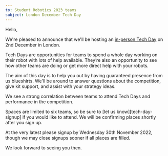 ```yaml
---
to: Student Robotics 2023 teams
subject: London December Tech Day
---
```


Hello,

We're pleased to announce that we'll be hosting an [in-person Tech Day][event]
on 2nd December in London.

Tech Days are opportunities for teams to spend a whole day working on their
robot with lots of help available. They’re also an opportunity to see how other
teams are doing or get more direct help with your robots.

The aim of this day is to help you out by having guaranteed presence from us
blueshirts. We'll be around to answer questions about the competition, give kit
support, and assist with your strategy ideas.

We see a strong correlation between teams to attend Tech Days and performance in
the competition.

Spaces are limited to six teams, so be sure to [let us know][tech-day-signup] if
you would like to attend. We will be confirming places shortly after you sign up.

At the very latest please signup by Wednesday 30th November 2022, though we may
close signups sooner if all places are filled.

We look forward to seeing you then.

[event]: https://studentrobotics.org/events/sr2023/london-tech-day-december/
[signup]: https://forms.gle/xqUxJ6GFqbJfeJdZ9

